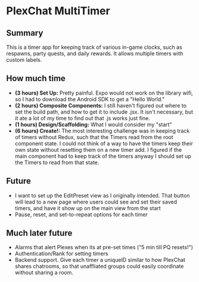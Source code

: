 PlexChat MultiTimer
===================


Summary
-------

This is a timer app for keeping track of various in-game clocks, such as respawns, party quests, and daily rewards. It allows multiple timers with custom labels.

How much time
-------------
 *  **(3 hours) Set Up:** Pretty painful. Expo would not work on the library wifi, so I had to download the Android SDK to get a "Hello World."
 *  **(2 hours) Composite Components:** I still haven't figured out where to set the build path, and how to get it to include .jsx. It isn't necessary, but it ate a lot of my time to find out that .js works just fine.
 *  **(1 hours) Design/Scaffolding:** What I would consider my "start"
 *  **(6 hours) Create!:** The most interesting challenge was in keeping track of timers without Redux, such that the Timers read from the root component state. I could not think of a way to have the timers keep their own state without resetting them on a new timer add. I figured if the main component had to keep track of the timers anyway I should set up the Timers to read from that state.

Future
------
 * I want to set up the EditPreset view as I originally intended. That button will lead to a new page where users could see and set their saved timers, and have it show up on the main view from the start
 * Pause, reset, and set-to-repeat options for each timer

Much later future
-----------------
 * Alarms that alert Plexes when its at pre-set times ("5 min till PQ resets!")
 * Authentication/Rank for setting timers
 * Backend support. Give each timer a uniqueID similar to how PlexChat shares chatrooms, so that unaffliated groups could easily coordinate without sharing a room.